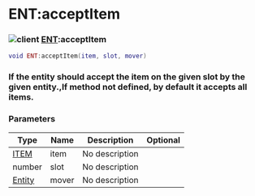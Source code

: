 # ENT:acceptItem

### ![client](../../home/scripted\_entity/.gitbook/assets/client.png) [ENT](../../home/scripted\_entity/home/ENT/):acceptItem

```lua
void ENT:acceptItem(item, slot, mover)
```

### If the entity should accept the item on the given slot by the given entity.,If method not defined, by default it accepts all items.

### Parameters

| Type                                               | Name  | Description    | Optional |
| -------------------------------------------------- | ----- | -------------- | -------: |
| [ITEM](../../home/scripted\_entity/home/ITEM/)     | item  | No description |          |
| number                                             | slot  | No description |          |
| [Entity](../../home/scripted\_entity/home/Entity/) | mover | No description |          |

